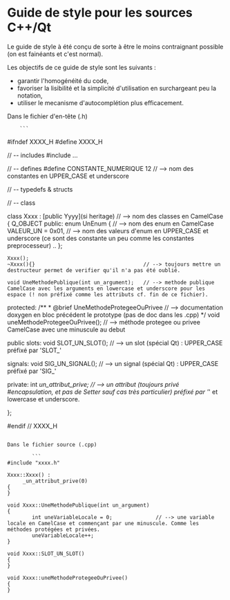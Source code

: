 # Guide de style pour les sources C++/Qt

Le guide de style à été conçu de sorte à être le moins contraignant possible (on est fainéants et c'est normal). 

Les objectifs de ce guide de style sont les suivants :
 + garantir l'homogénéité du code,
 + favoriser la lisibilité et la simplicité d'utilisation en surchargeant peu la notation,
 + utiliser le mecanisme d'autocomplétion plus efficacement.

Dans le fichier d'en-tête (.h)

        ```
#ifndef XXXX_H
#define XXXX_H

// -- includes
#include ...

// -- defines
#define CONSTANTE_NUMERIQUE 12                  // --> nom des constantes en UPPER_CASE et underscore

// -- typedefs & structs

// -- class

class Xxxx : [public Yyyy](si heritage)         // --> nom des classes en CamelCase
{
    Q_OBJECT
public:
    enum UnEnum {                               // --> nom des enum en CamelCase
        VALEUR_UN = 0x01,                       // --> nom des valeurs d'enum en UPPER_CASE et underscore (ce sont des constante un peu comme les constantes preprocesseur)
        ..
    };

    Xxxx();
    ~Xxxx(){}                                   // --> toujours mettre un destructeur permet de verifier qu'il n'a pas été oublié.

    void UneMethodePublique(int un_argument);   // --> methode publique CamelCase avec les arguments en lowercase et underscore pour les espace (! non préfixé comme les attributs cf. fin de ce fichier).

protected:
    /**
     * @brief UneMethodeProtegeeOuPrivee        // --> documentation doxygen en bloc précédent le prototype (pas de doc dans les .cpp)
     */
    void uneMethodeProtegeeOuPrivee();          // --> méthode protegee ou privee CamelCase avec une minuscule au debut                                 

public slots: 
    void SLOT_UN_SLOT();                        // --> un slot (spécial Qt) : UPPER_CASE préfixé par 'SLOT_'

signals:
    void SIG_UN_SIGNAL();                            // --> un signal (spécial Qt) : UPPER_CASE préfixé par 'SIG_'

private:
    int _un_attribut_prive;                     // --> un attribut (toujours privé #encapsulation, et pas de Setter sauf cas très particulier) préfixé par '_' et lowercase et underscore. 

};

#endif // XXXX_H
```

Dans le fichier source (.cpp)

        ```
#include "xxxx.h"

Xxxx::Xxxx() :
     _un_attribut_prive(0) 
{
}

void Xxxx::UneMethodePublique(int un_argument) 
{
        int uneVariableLocale = 0;              // --> une variable locale en CamelCase et commençant par une minuscule. Comme les méthodes protégées et privées.
        uneVariableLocale++;
}

void Xxxx::SLOT_UN_SLOT()
{
}

void Xxxx::uneMethodeProtegeeOuPrivee()
{
}

```
